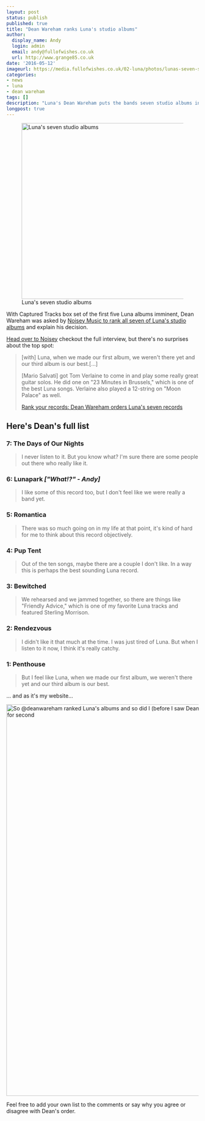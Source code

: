 ```yaml
---
layout: post
status: publish
published: true
title: "Dean Wareham ranks Luna's studio albums"
author:
  display_name: Andy
  login: admin
  email: andy@fullofwishes.co.uk
  url: http://www.grange85.co.uk
date: '2016-05-12'
imageurl: https://media.fullofwishes.co.uk/02-luna/photos/lunas-seven-studio-albums.jpg
categories:
- news
- luna
- dean wareham
tags: []
description: "Luna's Dean Wareham puts the bands seven studio albums in his order of preference for Noisey Music"
longpost: true
---
```


<figure><a data-flickr-embed="true"  href="https://www.flickr.com/photos/grange85/26976992575/in/dateposted/" title="Luna&#x27;s seven studio albums"><img src="https://farm8.staticflickr.com/7522/26976992575_089135f8f0_b.jpg" width="1024" height="460" alt="Luna&#x27;s seven studio albums"></a><figcaption>Luna's seven studio albums</figcaption></figure>

<p class="lead">With Captured Tracks box set of the first five Luna albums imminent, Dean Wareham was asked by <a href="http://noisey.vice.com/blog/rank-your-records-luna-dean-wareham" target="blank">Noisey Music to rank all seven of Luna's studio albums</a> and explain his decision.</p>

<p><a href="http://noisey.vice.com/blog/rank-your-records-luna-dean-wareham">Head over to Noisey</a> checkout the full interview, but there's no surprises about the top spot:</p>

<blockquote><p>[with] Luna, when we made our first album, we weren't there yet and our third album is our best.[&hellip;]</p>
<p>[Mario Salvati] got Tom Verlaine to come in and play some really great guitar solos. He did one on "23 Minutes in Brussels," which is one of the best Luna songs. Verlaine also played a 12-string on "Moon Palace" as well. </p>
<footer><a href="http://noisey.vice.com/blog/rank-your-records-luna-dean-wareham">Rank your records: Dean Wareham orders Luna's seven records</a></footer></blockquote>

<h2>Here's Dean's full list</h2>
<!--more-->

<h3>7: The Days of Our Nights</h3><blockquote>I never listen to it. But you know what? I'm sure there are some people out there who really like it. </blockquote>

<h3>6: Lunapark <em>["What!?" - Andy]</em></h3> <blockquote>I like some of this record too, but I don't feel like we were really a band yet. </blockquote>

<h3>5: Romantica</h3><blockquote>There was so much going on in my life at that point, it's kind of hard for me to think about this record objectively.</blockquote>

<h3>4: Pup Tent</h3><blockquote>Out of the ten songs, maybe there are a couple I don't like. In a way this is perhaps the best sounding Luna record.</blockquote>

<h3>3: Bewitched</h3><blockquote>We rehearsed and we jammed together, so there are things like "Friendly Advice," which is one of my favorite Luna tracks and featured Sterling Morrison.</blockquote>

<h3>2: Rendezvous</h3><blockquote>I didn't like it that much at the time. I was just tired of Luna. But when I listen to it now, I think it's really catchy. </blockquote>

<h3>1: Penthouse</h3><blockquote>But I feel like Luna, when we made our first album, we weren't there yet and our third album is our best.</blockquote>

<p>&hellip; and as it's my website&hellip;</p>
<a data-flickr-embed="true"  href="https://www.flickr.com/photos/grange85/26941678646/in/dateposted/" title="So @deanwareham ranked Luna&#x27;s albums and so did I (before I saw Dean&#x27;s list). To be honest the first and last are right and the rest are a great big tie for second"><img src="https://farm8.staticflickr.com/7502/26941678646_efa8f30b8b_b.jpg" width="1024" height="1024" alt="So @deanwareham ranked Luna&#x27;s albums and so did I (before I saw Dean&#x27;s list). To be honest the first and last are right and the rest are a great big tie for second"></a>


<p>Feel free to add your own list to the comments or say why you agree or disagree with Dean's order.</p>
